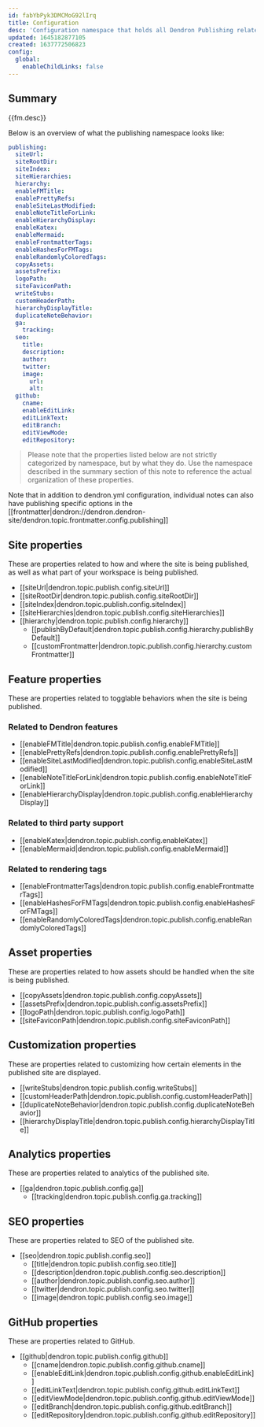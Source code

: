 ```yaml
---
id: fabYbPyk3DMCMoG92lIrq
title: Configuration
desc: 'Configuration namespace that holds all Dendron Publishing related settings.'
updated: 1645182877105
created: 1637772506823
config:
  global:
    enableChildLinks: false
---
```


## Summary
{{fm.desc}}

Below is an overview of what the publishing namespace looks like:

```yml
publishing:
  siteUrl:
  siteRootDir:
  siteIndex:
  siteHierarchies:
  hierarchy:
  enableFMTitle:
  enablePrettyRefs:
  enableSiteLastModified:
  enableNoteTitleForLink:
  enableHierarchyDisplay:
  enableKatex:
  enableMermaid:
  enableFrontmatterTags:
  enableHashesForFMTags:
  enableRandomlyColoredTags:
  copyAssets:
  assetsPrefix:
  logoPath:
  siteFaviconPath:
  writeStubs:
  customHeaderPath:
  hierarchyDisplayTitle:
  duplicateNoteBehavior:
  ga:
    tracking:
  seo:
    title:
    description:
    author:
    twitter:
    image:
      url:
      alt:
  github:
    cname:
    enableEditLink:
    editLinkText:
    editBranch:
    editViewMode:
    editRepository:
```

> Please note that the properties listed below are not strictly categorized by namespace, but by what they do. Use the namespace described in the summary section of this note to reference the actual organization of these properties.

Note that in addition to dendron.yml configuration, individual notes can also have publishing specific options in the [[frontmatter|dendron://dendron.dendron-site/dendron.topic.frontmatter.config.publishing]]

## Site properties
These are properties related to how and where the site is being published, as well as what part of your workspace is being published.

- [[siteUrl|dendron.topic.publish.config.siteUrl]]
- [[siteRootDir|dendron.topic.publish.config.siteRootDir]]
- [[siteIndex|dendron.topic.publish.config.siteIndex]]
- [[siteHierarchies|dendron.topic.publish.config.siteHierarchies]]
- [[hierarchy|dendron.topic.publish.config.hierarchy]]
  - [[publishByDefault|dendron.topic.publish.config.hierarchy.publishByDefault]]
  - [[customFrontmatter|dendron.topic.publish.config.hierarchy.customFrontmatter]]

## Feature properties
These are properties related to togglable behaviors when the site is being published.

### Related to Dendron features
- [[enableFMTitle|dendron.topic.publish.config.enableFMTitle]]
- [[enablePrettyRefs|dendron.topic.publish.config.enablePrettyRefs]]
- [[enableSiteLastModified|dendron.topic.publish.config.enableSiteLastModified]]
- [[enableNoteTitleForLink|dendron.topic.publish.config.enableNoteTitleForLink]]
- [[enableHierarchyDisplay|dendron.topic.publish.config.enableHierarchyDisplay]]

### Related to third party support
- [[enableKatex|dendron.topic.publish.config.enableKatex]]
- [[enableMermaid|dendron.topic.publish.config.enableMermaid]]

### Related to rendering tags
- [[enableFrontmatterTags|dendron.topic.publish.config.enableFrontmatterTags]]
- [[enableHashesForFMTags|dendron.topic.publish.config.enableHashesForFMTags]]
- [[enableRandomlyColoredTags|dendron.topic.publish.config.enableRandomlyColoredTags]]

## Asset properties
These are properties related to how assets should be handled when the site is being published.

- [[copyAssets|dendron.topic.publish.config.copyAssets]]
- [[assetsPrefix|dendron.topic.publish.config.assetsPrefix]]
- [[logoPath|dendron.topic.publish.config.logoPath]]
- [[siteFaviconPath|dendron.topic.publish.config.siteFaviconPath]]

## Customization properties
These are properties related to customizing how certain elements in the published site are displayed.

- [[writeStubs|dendron.topic.publish.config.writeStubs]]
- [[customHeaderPath|dendron.topic.publish.config.customHeaderPath]]
- [[duplicateNoteBehavior|dendron.topic.publish.config.duplicateNoteBehavior]]
- [[hierarchyDisplayTitle|dendron.topic.publish.config.hierarchyDisplayTitle]]

## Analytics properties
These are properties related to analytics of the published site.

- [[ga|dendron.topic.publish.config.ga]]
  - [[tracking|dendron.topic.publish.config.ga.tracking]]

## SEO properties
These are properties related to SEO of the published site.

- [[seo|dendron.topic.publish.config.seo]]
  - [[title|dendron.topic.publish.config.seo.title]]
  - [[description|dendron.topic.publish.config.seo.description]]
  - [[author|dendron.topic.publish.config.seo.author]]
  - [[twitter|dendron.topic.publish.config.seo.twitter]]
  - [[image|dendron.topic.publish.config.seo.image]]

## GitHub properties
These are properties related to GitHub.

- [[github|dendron.topic.publish.config.github]]
  - [[cname|dendron.topic.publish.config.github.cname]]
  - [[enableEditLink|dendron.topic.publish.config.github.enableEditLink]]
  - [[editLinkText|dendron.topic.publish.config.github.editLinkText]]
  - [[editViewMode|dendron.topic.publish.config.github.editViewMode]]
  - [[editBranch|dendron.topic.publish.config.github.editBranch]]
  - [[editRepository|dendron.topic.publish.config.github.editRepository]]